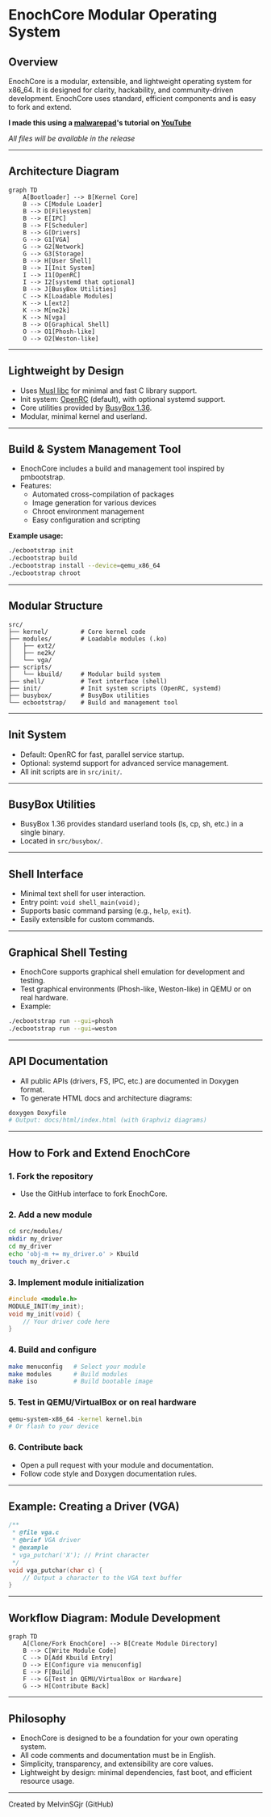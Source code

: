 # EnochCore Modular Operating System

## Overview
EnochCore is a modular, extensible, and lightweight operating system for x86_64. It is designed for clarity, hackability, and community-driven development. EnochCore uses standard, efficient components and is easy to fork and extend.

**I made this using a [malwarepad](https://github.com/malwarepad)'s tutorial on [YouTube](https://www.youtube.com/watch?v=vjkiPU6QcWw)**

*All files will be available in the release*

---

## Architecture Diagram

```mermaid
graph TD
    A[Bootloader] --> B[Kernel Core]
    B --> C[Module Loader]
    B --> D[Filesystem]
    B --> E[IPC]
    B --> F[Scheduler]
    B --> G[Drivers]
    G --> G1[VGA]
    G --> G2[Network]
    G --> G3[Storage]
    B --> H[User Shell]
    B --> I[Init System]
    I --> I1[OpenRC]
    I --> I2[systemd that optional]
    B --> J[BusyBox Utilities]
    C --> K[Loadable Modules]
    K --> L[ext2]
    K --> M[ne2k]
    K --> N[vga]
    B --> O[Graphical Shell]
    O --> O1[Phosh-like]
    O --> O2[Weston-like]
```

---

## Lightweight by Design
- Uses [Musl libc](https://musl.libc.org/) for minimal and fast C library support.
- Init system: [OpenRC](https://github.com/OpenRC/openrc) (default), with optional systemd support.
- Core utilities provided by [BusyBox 1.36](https://busybox.net/).
- Modular, minimal kernel and userland.

---

## Build & System Management Tool
- EnochCore includes a build and management tool inspired by pmbootstrap.
- Features:
  - Automated cross-compilation of packages
  - Image generation for various devices
  - Chroot environment management
  - Easy configuration and scripting

**Example usage:**
```sh
./ecbootstrap init
./ecbootstrap build
./ecbootstrap install --device=qemu_x86_64
./ecbootstrap chroot
```

---

## Modular Structure
```
src/
├── kernel/         # Core kernel code
├── modules/        # Loadable modules (.ko)
│   ├── ext2/
│   ├── ne2k/
│   └── vga/
├── scripts/
│   └── kbuild/     # Modular build system
├── shell/          # Text interface (shell)
├── init/           # Init system scripts (OpenRC, systemd)
├── busybox/        # BusyBox utilities
└── ecbootstrap/    # Build and management tool
```

---

## Init System
- Default: OpenRC for fast, parallel service startup.
- Optional: systemd support for advanced service management.
- All init scripts are in `src/init/`.

---

## BusyBox Utilities
- BusyBox 1.36 provides standard userland tools (ls, cp, sh, etc.) in a single binary.
- Located in `src/busybox/`.

---

## Shell Interface
- Minimal text shell for user interaction.
- Entry point: `void shell_main(void);`
- Supports basic command parsing (e.g., `help`, `exit`).
- Easily extensible for custom commands.

---

## Graphical Shell Testing
- EnochCore supports graphical shell emulation for development and testing.
- Test graphical environments (Phosh-like, Weston-like) in QEMU or on real hardware.
- Example:
```sh
./ecbootstrap run --gui=phosh
./ecbootstrap run --gui=weston
```

---

## API Documentation
- All public APIs (drivers, FS, IPC, etc.) are documented in Doxygen format.
- To generate HTML docs and architecture diagrams:

```sh
doxygen Doxyfile
# Output: docs/html/index.html (with Graphviz diagrams)
```

---

## How to Fork and Extend EnochCore

### 1. Fork the repository
- Use the GitHub interface to fork EnochCore.

### 2. Add a new module
```sh
cd src/modules/
mkdir my_driver
cd my_driver
echo 'obj-m += my_driver.o' > Kbuild
touch my_driver.c
```

### 3. Implement module initialization
```c
#include <module.h>
MODULE_INIT(my_init);
void my_init(void) {
    // Your driver code here
}
```

### 4. Build and configure
```sh
make menuconfig   # Select your module
make modules      # Build modules
make iso          # Build bootable image
```

### 5. Test in QEMU/VirtualBox or on real hardware
```sh
qemu-system-x86_64 -kernel kernel.bin
# Or flash to your device
```

### 6. Contribute back
- Open a pull request with your module and documentation.
- Follow code style and Doxygen documentation rules.

---

## Example: Creating a Driver (VGA)

```c
/**
 * @file vga.c
 * @brief VGA driver
 * @example
 * vga_putchar('X'); // Print character
 */
void vga_putchar(char c) {
    // Output a character to the VGA text buffer
}
```

---

## Workflow Diagram: Module Development

```mermaid
graph TD
    A[Clone/Fork EnochCore] --> B[Create Module Directory]
    B --> C[Write Module Code]
    C --> D[Add Kbuild Entry]
    D --> E[Configure via menuconfig]
    E --> F[Build]
    F --> G[Test in QEMU/VirtualBox or Hardware]
    G --> H[Contribute Back]
```

---

## Philosophy
- EnochCore is designed to be a foundation for your own operating system.
- All code comments and documentation must be in English.
- Simplicity, transparency, and extensibility are core values.
- Lightweight by design: minimal dependencies, fast boot, and efficient resource usage.

---

Created by MelvinSGjr (GitHub) 
